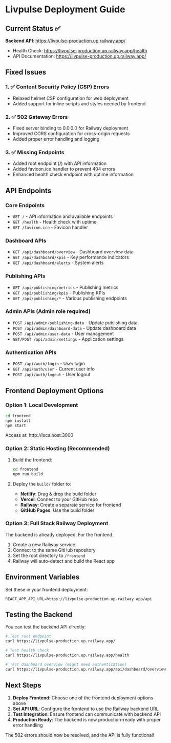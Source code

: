 # Livpulse Deployment Guide

## Current Status ✅

**Backend API**: https://livpulse-production.up.railway.app/
- Health Check: https://livpulse-production.up.railway.app/health
- API Documentation: https://livpulse-production.up.railway.app/

## Fixed Issues

### 1. ✅ Content Security Policy (CSP) Errors
- Relaxed helmet CSP configuration for web deployment
- Added support for inline scripts and styles needed by frontend

### 2. ✅ 502 Gateway Errors
- Fixed server binding to 0.0.0.0 for Railway deployment
- Improved CORS configuration for cross-origin requests
- Added proper error handling and logging

### 3. ✅ Missing Endpoints
- Added root endpoint (/) with API information
- Added favicon.ico handler to prevent 404 errors
- Enhanced health check endpoint with uptime information

## API Endpoints

### Core Endpoints
- `GET /` - API information and available endpoints
- `GET /health` - Health check with uptime
- `GET /favicon.ico` - Favicon handler

### Dashboard APIs
- `GET /api/dashboard/overview` - Dashboard overview data
- `GET /api/dashboard/kpis` - Key performance indicators
- `GET /api/dashboard/alerts` - System alerts

### Publishing APIs  
- `GET /api/publishing/metrics` - Publishing metrics
- `GET /api/publishing/kpis` - Publishing KPIs
- `GET /api/publishing/*` - Various publishing endpoints

### Admin APIs (Admin role required)
- `POST /api/admin/publishing-data` - Update publishing data
- `POST /api/admin/dashboard-data` - Update dashboard data  
- `POST /api/admin/user-data` - User management
- `GET/POST /api/admin/settings` - Application settings

### Authentication APIs
- `POST /api/auth/login` - User login
- `GET /api/auth/user` - Current user info
- `POST /api/auth/logout` - User logout

## Frontend Deployment Options

### Option 1: Local Development
```bash
cd frontend
npm install
npm start
```
Access at: http://localhost:3000

### Option 2: Static Hosting (Recommended)
1. Build the frontend:
   ```bash
   cd frontend
   npm run build
   ```

2. Deploy the `build/` folder to:
   - **Netlify**: Drag & drop the build folder
   - **Vercel**: Connect to your GitHub repo
   - **Railway**: Create a separate service for frontend
   - **GitHub Pages**: Use the build folder

### Option 3: Full Stack Railway Deployment
The backend is already deployed. For the frontend:

1. Create a new Railway service
2. Connect to the same GitHub repository  
3. Set the root directory to `/frontend`
4. Railway will auto-detect and build the React app

## Environment Variables

Set these in your frontend deployment:
```
REACT_APP_API_URL=https://livpulse-production.up.railway.app/api
```

## Testing the Backend

You can test the backend API directly:

```bash
# Test root endpoint
curl https://livpulse-production.up.railway.app/

# Test health check  
curl https://livpulse-production.up.railway.app/health

# Test dashboard overview (might need authentication)
curl https://livpulse-production.up.railway.app/api/dashboard/overview
```

## Next Steps

1. **Deploy Frontend**: Choose one of the frontend deployment options above
2. **Set API URL**: Configure the frontend to use the Railway backend URL
3. **Test Integration**: Ensure frontend can communicate with backend API
4. **Production Ready**: The backend is now production-ready with proper error handling

The 502 errors should now be resolved, and the API is fully functional!